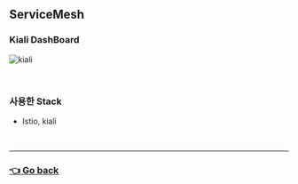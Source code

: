## ServiceMesh

### Kiali DashBoard
![kiali](https://user-images.githubusercontent.com/59479926/209428392-f2715a26-fe2f-4e6c-b57e-278415debbaf.png)

</br>

### 사용한 Stack
- Istio, kiali

</br>

---

### [👈 Go back](https://github.com/hyunjaebok/AWeSome_AWS_FinalProject)

